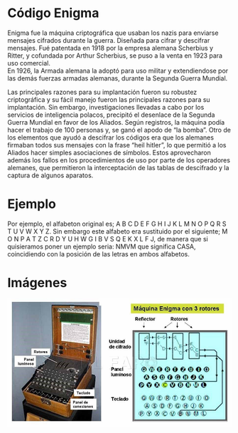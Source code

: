 # Código Enigma
Enigma fue la máquina criptográfica que usaban los nazis para enviarse mensajes cifrados durante la guerra. Diseñada para cifrar y descifrar mensajes. Fué patentada en 1918 por la empresa alemana Scherbius y Ritter, y cofundada por Arthur Scherbius, se puso a la venta en 1923 para uso comercial.  
En 1926, la Armada alemana la adoptó para uso militar y extendiendose por las demás fuerzas armadas alemanas, durante la Segunda Guerra Mundial.

Las principales razones para su implantación fueron su robustez criptográfica y su fácil manejo fueron las principales razones para su implantación. Sin embargo, investigaciones llevadas a cabo por los servicios de inteligencia polacos, precipitó el desenlace de la Segunda Guerra Mundial en favor de los Aliados. Según registros, la máquina podía hacer el trabajo de 100 personas y, se ganó el apodo de “la bomba”. Otro de los elementos que ayudó a descifrar los códigos era que los alemanes firmaban todos sus mensajes con la frase “heil hitler”, lo que permitió a los Aliados hacer simples asociaciones de símbolos. Estos aprovecharon además los fallos en los procedimientos de uso por parte de los operadores alemanes, que permitieron la interceptación de las tablas de descifrado y la captura de algunos aparatos.
# Ejemplo
Por ejemplo, el alfabeton original es;  A B C D E F G H I J K L M N O P Q R S T U V W X Y Z. Sin embargo este alfabeto era sustituido por el siguiente; M O N P A T Z C R D Y U H W G I B V S Q E K X L F J, de manera que si quisieramos poner un ejemplo seria: NMVM que significa CASA, coincidiendo con la posición de las letras en ambos alfabetos.
# Imágenes
![image](enigma.png)
